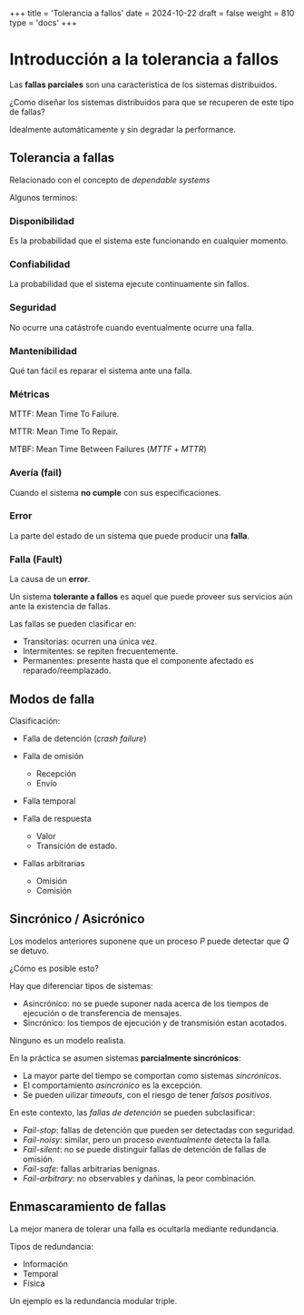 +++
title = 'Tolerancia a fallos'
date = 2024-10-22
draft = false
weight = 810 
type = 'docs'
+++

# Introducción a la tolerancia a fallos

Las **fallas parciales** son una característica de los sistemas distribuidos.

¿Como diseñar los sistemas distribuidos para que se recuperen de este tipo de fallas?

Idealmente automáticamente y sin degradar la performance.

## Tolerancia a fallas

Relacionado con el concepto de _dependable systems_

Algunos terminos:

### Disponibilidad

Es la probabilidad que el sistema este funcionando en cualquier momento.

### Confiabilidad

La probabilidad que el sistema ejecute continuamente sin fallos.

### Seguridad

No ocurre una catástrofe cuando eventualmente ocurre una falla.

### Mantenibilidad

Qué tan fácil es reparar el sistema ante una falla.

### Métricas

MTTF: Mean Time To Failure.

MTTR: Mean Time To Repair.

MTBF: Mean Time Between Failures ($MTTF + MTTR$)

### Avería (fail)

Cuando el sistema **no cumple** con sus especificaciones.

### Error

La parte del estado de un sistema que puede producir una **falla**.

### Falla (Fault)

La causa de un **error**.

Un sistema **tolerante a fallos** es aquel que puede proveer sus servicios aún ante la existencia de fallas.

Las fallas se pueden clasificar en:

- Transitorias: ocurren una única vez.
- Intermitentes: se repiten frecuentemente.
- Permanentes: presente hasta que el componente afectado es reparado/reemplazado.

## Modos de falla

Clasificación:

- Falla de detención (*crash failure*)

- Falla de omisión
    - Recepción
    - Envío

- Falla temporal

- Falla de respuesta
    - Valor
    - Transición de estado.

- Fallas arbitrarias
    - Omisión
    - Comisión

## Sincrónico / Asicrónico

Los modelos anteriores suponene que un proceso $P$ puede detectar que $Q$ se detuvo.

¿Cómo es posible esto?

Hay que diferenciar tipos de sistemas:

- Asincrónico: no se puede suponer nada acerca de los tiempos de ejecución o de transferencia de mensajes.
- Sincrónico: los tiempos de ejecución y de transmisión estan acotados.

Ninguno es un modelo realista.

En la práctica se asumen sistemas **parcialmente sincrónicos**:

- La mayor parte del tiempo se comportan como sistemas *sincrónicos*.
- El comportamiento *asincrónico* es la excepción.
- Se pueden uilizar *timeouts*, con el riesgo de tener *falsos positivos*.
 
En este contexto, las *fallas de detención* se pueden subclasificar:

- *Fail-stop*: fallas de detención que pueden ser detectadas con seguridad.
- *Fail-noisy*: similar, pero un proceso *eventualmente* detecta la falla.
- *Fail-silent*: no se puede distinguir fallas de detención de fallas de omisión.
- *Fail-safe*: fallas arbitrarias benignas.
- *Fail-arbitrary*: no observables y dañinas, la peor combinación.

## Enmascaramiento de fallas

La mejor manera de tolerar una falla es ocultarla mediante redundancia.

Tipos de redundancia:

- Información
- Temporal
- Física

Un ejemplo es la redundancia modular triple.
